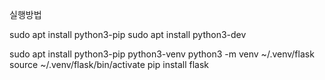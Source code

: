 실행방법

sudo apt install python3-pip
sudo apt install python3-dev

sudo apt install python3-pip python3-venv
python3 -m venv ~/.venv/flask
source ~/.venv/flask/bin/activate
pip install flask
